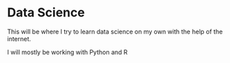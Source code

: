 # Data Science
This will be where I try to learn data science on my own with the help of the internet.

I will mostly be working with Python and R
